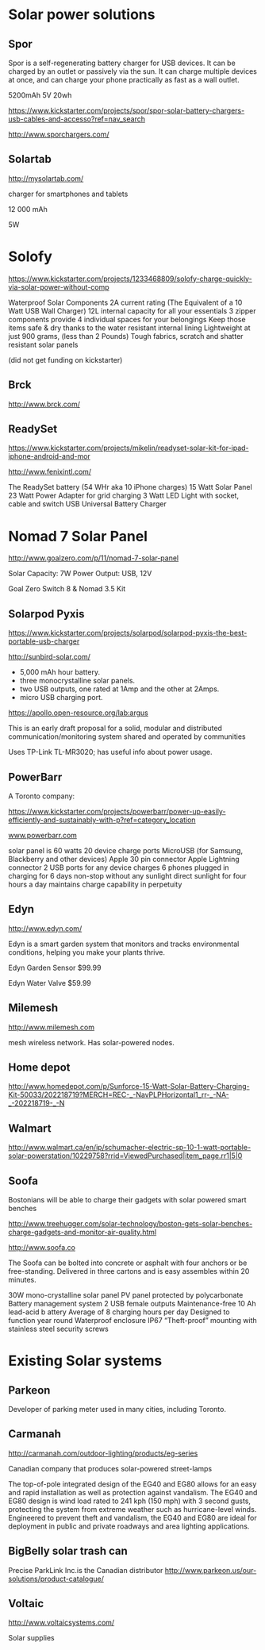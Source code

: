 # Solar power solutions

## Spor

Spor is a self-regenerating battery charger for USB devices. It can be charged by an outlet or passively via the sun. It can charge multiple devices at once, and can charge your phone practically as fast as a wall outlet.


5200mAh
5V
20wh


https://www.kickstarter.com/projects/spor/spor-solar-battery-chargers-usb-cables-and-accesso?ref=nav_search


http://www.sporchargers.com/



## Solartab

http://mysolartab.com/

charger for smartphones and tablets

12 000 mAh

5W


# Solofy

https://www.kickstarter.com/projects/1233468809/solofy-charge-quickly-via-solar-power-without-comp

Waterproof Solar Components
2A current rating (The Equivalent of a 10 Watt USB Wall Charger)
12L internal capacity for all your essentials
3 zipper components provide 4 individual spaces for your belongings
Keep those items safe & dry thanks to the water resistant internal lining
Lightweight at just 900 grams, (less than 2 Pounds)
Tough fabrics, scratch and shatter resistant solar panels

(did not get funding on kickstarter)


## Brck

http://www.brck.com/


## ReadySet

https://www.kickstarter.com/projects/mikelin/readyset-solar-kit-for-ipad-iphone-android-and-mor

http://www.fenixintl.com/

The ReadySet battery (54 WHr aka 10 iPhone charges)
15 Watt Solar Panel
23 Watt Power Adapter for grid charging
3 Watt LED Light with socket, cable and switch
USB Universal Battery Charger


# Nomad 7 Solar Panel

http://www.goalzero.com/p/11/nomad-7-solar-panel

Solar Capacity: 7W
Power Output: USB, 12V


Goal Zero Switch 8 & Nomad 3.5 Kit

## Solarpod Pyxis

https://www.kickstarter.com/projects/solarpod/solarpod-pyxis-the-best-portable-usb-charger

http://sunbird-solar.com/


* 5,000 mAh hour battery.
* three monocrystalline solar panels.
* two USB outputs, one rated at 1Amp and the other at 2Amps.
* micro USB charging port.



https://apollo.open-resource.org/lab:argus


This is an early draft proposal for a solid, modular and distributed communication/monitoring system shared and operated by communities

Uses TP-Link TL-MR3020; has useful info about power usage.



## PowerBarr

A Toronto company:

https://www.kickstarter.com/projects/powerbarr/power-up-easily-efficiently-and-sustainably-with-p?ref=category_location

www.powerbarr.com


solar panel is 60 watts
20 device charge ports
MicroUSB (for Samsung, Blackberry and other devices)
Apple 30 pin connector
Apple Lightning connector
2 USB ports for any device
charges 6 phones plugged in charging for 6 days non-stop without any sunlight
direct sunlight for four hours a day maintains charge capability in perpetuity


## Edyn

http://www.edyn.com/

Edyn is a smart garden system that monitors and tracks environmental conditions, helping you make your plants thrive.

Edyn Garden Sensor $99.99

Edyn Water Valve $59.99


## Milemesh

http://www.milemesh.com

mesh wireless network. Has solar-powered nodes.


## Home depot

http://www.homedepot.com/p/Sunforce-15-Watt-Solar-Battery-Charging-Kit-50033/202218719?MERCH=REC-_-NavPLPHorizontal1_rr-_-NA-_-202218719-_-N


## Walmart

http://www.walmart.ca/en/ip/schumacher-electric-sp-10-1-watt-portable-solar-powerstation/10229758?rrid=ViewedPurchased|item_page.rr1|5|0



## Soofa

Bostonians will be able to charge their gadgets with solar powered smart benches

http://www.treehugger.com/solar-technology/boston-gets-solar-benches-charge-gadgets-and-monitor-air-quality.html


http://www.soofa.co


The Soofa can be bolted into concrete or asphalt with four anchors or be free-standing. Delivered in three cartons and is easy assembles within 20 minutes.


30W mono-crystalline solar panel
PV panel protected by polycarbonate
Battery management system
2 USB female outputs
Maintenance-free 10 Ah lead-acid b
attery
Average of 8 charging hours per day
Designed to function year round
Waterproof enclosure IP67
“Theft-proof” mounting with stainless steel security screws


# Existing Solar systems

## Parkeon

Developer of parking meter used in many cities, including Toronto.


## Carmanah

http://carmanah.com/outdoor-lighting/products/eg-series

Canadian company that produces solar-powered street-lamps

The top-of-pole integrated design of the EG40 and EG80 allows for an easy and rapid installation as well as protection against vandalism. The EG40 and EG80 design is wind load rated to 241 kph (150 mph) with 3 second gusts, protecting the system from extreme weather such as hurricane-level winds. Engineered to prevent theft and vandalism, the EG40 and EG80 are ideal for deployment in public and private roadways and area lighting applications.




## BigBelly solar trash can


Precise ParkLink Inc.is the Canadian distributor
http://www.parkeon.us/our-solutions/product-catalogue/



## Voltaic 
http://www.voltaicsystems.com/

Solar supplies

